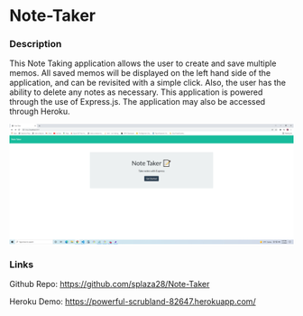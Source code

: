 # Note-Taker

### Description

This Note Taking application allows the user to create and save multiple memos. All saved memos will be displayed on the left hand side of the application, and can be revisited with a simple click. Also, the user has the ability to delete any notes as necessary. This application is powered through the use of Express.js. The application may also be accessed through Heroku.

![img](https://raw.githubusercontent.com/splaza28/Note-Taker/main/public/assets/image/Screenshot%20(30).png)



### Links

Github Repo: https://github.com/splaza28/Note-Taker 

Heroku Demo: https://powerful-scrubland-82647.herokuapp.com/